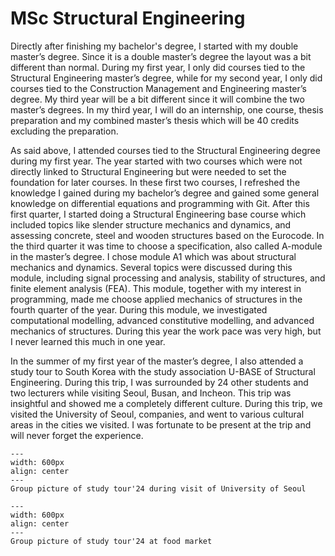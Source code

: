 # MSc Structural Engineering

Directly after finishing my bachelor's degree, I started with my double master’s degree. Since it is a double master’s degree the layout was a bit different than normal. During my first year, I only did courses tied to the Structural Engineering master’s degree, while for my second year, I only did courses tied to the Construction Management and Engineering master’s degree. My third year will be a bit different since it will combine the two master’s degrees. In my third year, I will do an internship, one course, thesis preparation and my combined master’s thesis which will be 40 credits excluding the preparation.

As said above, I attended courses tied to the Structural Engineering degree during my first year. The year started with two courses which were not directly linked to Structural Engineering but were needed to set the foundation for later courses. In these first two courses, I refreshed the knowledge I gained during my bachelor’s degree and gained some general knowledge on differential equations and programming with Git. After this first quarter, I started doing a Structural Engineering base course which included topics like slender structure mechanics and dynamics, and assessing concrete, steel and wooden structures based on the Eurocode. In the third quarter it was time to choose a specification, also called A-module in the master’s degree. I chose module A1 which was about structural mechanics and dynamics. Several topics were discussed during this module, including signal processing and analysis, stability of structures, and finite element analysis (FEA). This module, together with my interest in programming, made me choose applied mechanics of structures in the fourth quarter of the year. During this module, we investigated computational modelling, advanced constitutive modelling, and advanced mechanics of structures. During this year the work pace was very high, but I never learned this much in one year.

In the summer of my first year of the master’s degree, I also attended a study tour to South Korea with the study association U-BASE of Structural Engineering. During this trip, I was surrounded by 24 other students and two lecturers while visiting Seoul, Busan, and Incheon. This trip was insightful and showed me a completely different culture. During this trip, we visited the University of Seoul, companies, and went to various cultural areas in the cities we visited. I was fortunate to be present at the trip and will never forget the experience.

```{figure} ../../figures/MSc/ST24_Seoul_CV.jpeg
---
width: 600px
align: center
---
Group picture of study tour'24 during visit of University of Seoul
```

```{figure} ../../figures/MSc/ST24_Seoul_Market.jpg
---
width: 600px
align: center
---
Group picture of study tour'24 at food market
```